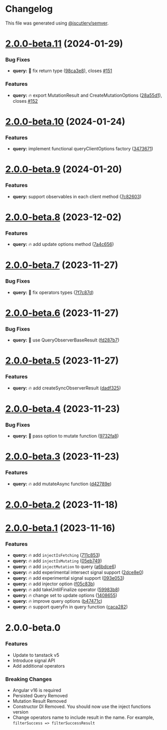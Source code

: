 # Changelog

This file was generated using [@jscutlery/semver](https://github.com/jscutlery/semver).

# [2.0.0-beta.11](https://github-personal/ngneat/query/compare/query-2.0.0-beta.10...query-2.0.0-beta.11) (2024-01-29)


### Bug Fixes

* **query:** 🐞 fix return type ([98ca3e8](https://github-personal/ngneat/query/commit/98ca3e80f2207d61973ee3df6ceb8b9713afb0fc)), closes [#151](https://github-personal/ngneat/query/issues/151)


### Features

* **query:** 🔥 export MutationResult and CreateMutationOptions ([28a55d1](https://github-personal/ngneat/query/commit/28a55d16b797af7bdf79e00f1008fab5b5fbb66d)), closes [#152](https://github-personal/ngneat/query/issues/152)



# [2.0.0-beta.10](https://github-personal/ngneat/query/compare/query-2.0.0-beta.9...query-2.0.0-beta.10) (2024-01-24)


### Features

* **query:** implement functional queryClientOptions factory ([3473671](https://github-personal/ngneat/query/commit/34736719003540daa0d62cf1a2c52ee9d98e8904))



# [2.0.0-beta.9](https://github-personal/ngneat/query/compare/query-2.0.0-beta.8...query-2.0.0-beta.9) (2024-01-20)


### Features

* **query:** support observables in each client method ([7c82603](https://github-personal/ngneat/query/commit/7c826035ecabd1bf230d7e3025d8617bca614dcf))



# [2.0.0-beta.8](https://github-personal/ngneat/query/compare/query-2.0.0-beta.7...query-2.0.0-beta.8) (2023-12-02)


### Features

* **query:** 🔥 add update options method ([7a4c656](https://github-personal/ngneat/query/commit/7a4c656d7fce99ef22594ae14e5bd7be8b3aafa0))



# [2.0.0-beta.7](https://github-personal/ngneat/query/compare/query-2.0.0-beta.6...query-2.0.0-beta.7) (2023-11-27)


### Bug Fixes

* **query:** 🐞 fix operators types ([7f7c87d](https://github-personal/ngneat/query/commit/7f7c87df361c30f0984100fbabad0d6d6ea72ccd))



# [2.0.0-beta.6](https://github-personal/ngneat/query/compare/query-2.0.0-beta.5...query-2.0.0-beta.6) (2023-11-27)


### Bug Fixes

* **query:** 🐞 use QueryObserverBaseResult ([fd287b7](https://github-personal/ngneat/query/commit/fd287b71ffe6ee70fd1d27354b3f13c755f727b4))



# [2.0.0-beta.5](https://github-personal/ngneat/query/compare/query-2.0.0-beta.4...query-2.0.0-beta.5) (2023-11-27)


### Features

* **query:** 🔥 add createSyncObserverResult ([dadf325](https://github-personal/ngneat/query/commit/dadf325d5809108c0f628e06845b4f311ad317ab))



# [2.0.0-beta.4](https://github-personal/ngneat/query/compare/query-2.0.0-beta.3...query-2.0.0-beta.4) (2023-11-23)


### Bug Fixes

* **query:** 🐞 pass option to mutate function ([9732fa8](https://github-personal/ngneat/query/commit/9732fa82ef938842e26d1c9532f0575bdcd4341e))



# [2.0.0-beta.3](https://github-personal/ngneat/query/compare/query-2.0.0-beta.2...query-2.0.0-beta.3) (2023-11-23)


### Features

* **query:** 🔥 add mutateAsync function ([d42789e](https://github-personal/ngneat/query/commit/d42789eabc37ef871ce992b6d2867c6d96bbd913))



# [2.0.0-beta.2](https://github-personal/ngneat/query/compare/query-2.0.0-beta.1...query-2.0.0-beta.2) (2023-11-18)



# [2.0.0-beta.1](https://github-personal/ngneat/query/compare/query-2.0.0-beta.0...query-2.0.0-beta.1) (2023-11-16)


### Features

* **query:** 🔥 add `injectIsFetching` ([711c853](https://github-personal/ngneat/query/commit/711c853b3628a80e2a519422a2c075b84d1ee336))
* **query:** 🔥 add `injectIsMutating` ([05eb749](https://github-personal/ngneat/query/commit/05eb7497edd427b4777fee65eb967fdb915f7f06))
* **query:** 🔥 add `injectMutation` to query ([a6bdce6](https://github-personal/ngneat/query/commit/a6bdce6c186218413b025524187ddc68c78abcb8))
* **query:** 🔥 add experimental intersect signal support ([2dce8e0](https://github-personal/ngneat/query/commit/2dce8e0b2e1d9703ded751db9becd8a35d68813c))
* **query:** 🔥 add experimental signal support ([093e053](https://github-personal/ngneat/query/commit/093e053f95a97d205fc0a73a2901dbca820b844e))
* **query:** 🔥 add injector option ([f05c83b](https://github-personal/ngneat/query/commit/f05c83bb2f6e05d1e3d66683f9377712512eb659))
* **query:** 🔥 add takeUntilFinalize operator ([59983b8](https://github-personal/ngneat/query/commit/59983b8360f98f8d519189fbd18a69a0e50c1b43))
* **query:** 🔥 change set to update options ([1408655](https://github-personal/ngneat/query/commit/140865563a312e972e5988057a8d229e0dd5a761))
* **query:** 🔥 improve query options ([b47471c](https://github-personal/ngneat/query/commit/b47471cba29253dece41fb83a13cf97534fcbfe6))
* **query:** 🔥 support queryFn in query function ([caca282](https://github-personal/ngneat/query/commit/caca282d20c96630fa6f7fe03eac4c348344d8b3))



# 2.0.0-beta.0

### Features

- Update to tanstack v5
- Introduce signal API
- Add additional operators

### Breaking Changes

- Angular v16 is required
- Persisted Query Removed
- Mutation Result Removed
- Constructor DI Removed. You should now use the inject functions version
- Change operators name to include result in the name. For example, `filterSuccess => filterSuccessResult`
